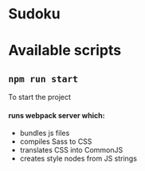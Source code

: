 # Sudoku

# Available scripts

## ```npm run start```
To start the project
#### runs webpack server which:
* bundles js files
* compiles Sass to CSS
* translates CSS into CommonJS
* creates style nodes from JS strings
